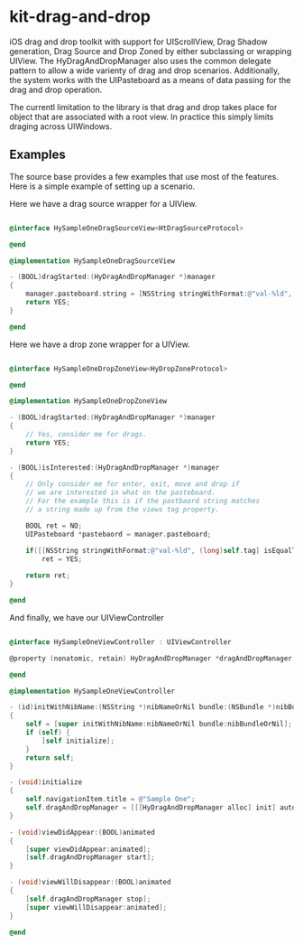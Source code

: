 kit-drag-and-drop
=================

iOS drag and drop toolkit with support for UIScrollView, Drag Shadow generation, Drag Source and Drop Zoned by either subclassing or wrapping UIView. The HyDragAndDropManager also uses the common delegate pattern to allow a wide varienty of drag and drop scenarios. Additionally, the system works with the UIPasteboard as a means of data passing for the drag and drop operation.

The currentl limitation to the library is that drag and drop takes place for object that are associated with a root view. In practice this simply limits draging across UIWindows.

Examples
--------

The source base provides a few examples that use most of the features. Here is a simple example of setting up a scenario.

Here we have a drag source wrapper for a UIView.

```objective-c

@interface HySampleOneDragSourceView<HtDragSourceProtocol>

@end

@implementation HySampleOneDragSourceView

- (BOOL)dragStarted:(HyDragAndDropManager *)manager
{
    manager.pasteboard.string = [NSString stringWithFormat:@"val-%ld", (long)self.tag];;
    return YES;
}

@end


```

Here we have a drop zone wrapper for a UIView.

```objective-c

@interface HySampleOneDropZoneView<HyDropZoneProtocol>

@end

@implementation HySampleOneDropZoneView

- (BOOL)dragStarted:(HyDragAndDropManager *)manager
{
    // Yes, consider me for drags.
    return YES;
}

- (BOOL)isInterested:(HyDragAndDropManager *)manager
{
    // Only consider me for enter, exit, move and drop if
    // we are interested in what on the pasteboard.
    // For the example this is if the pastbaord string matches
    // a string made up from the views tag property.

    BOOL ret = NO;
    UIPasteboard *pastebaord = manager.pasteboard;

    if([[NSString stringWithFormat:@"val-%ld", (long)self.tag] isEqualToString:pastebaord.string])
        ret = YES;
    
    return ret;
}

@end

```

And finally, we have our UIViewController 

```objective-c

@interface HySampleOneViewController : UIViewController

@property (nonatomic, retain) HyDragAndDropManager *dragAndDropManager;

@end

@implementation HySampleOneViewController

- (id)initWithNibName:(NSString *)nibNameOrNil bundle:(NSBundle *)nibBundleOrNil
{
    self = [super initWithNibName:nibNameOrNil bundle:nibBundleOrNil];
    if (self) {
        [self initialize];
    }
    return self;
}

- (void)initialize
{
    self.navigationItem.title = @"Sample One";
    self.dragAndDropManager = [[[HyDragAndDropManager alloc] init] autorelease];
}

- (void)viewDidAppear:(BOOL)animated
{
    [super viewDidAppear:animated];
    [self.dragAndDropManager start];
}

- (void)viewWillDisappear:(BOOL)animated
{
    [self.dragAndDropManager stop];
    [super viewWillDisappear:animated];
}

@end

```